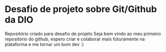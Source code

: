 # Desafio de projeto sobre Git/Github da DIO
Repositório criado para desafio de projeto
Seja bem vindo ao meu primeiro repositório do github, espero criar e colaborar mais futuramente na plataforma e me tornar um bom dev :)
